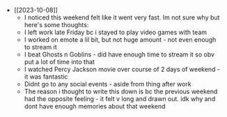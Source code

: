   * [[2023-10-08]]
    * I noticed this weekend felt like it went very fast. Im not sure why but here's some thoughts:
    * I left work late Friday bc i stayed to play video games with team
    * I worked on emote a lil bit, but not huge amount - not even enough to stream it
    * I beat Ghosts n Goblins - did have enough time to stream it so obv put a lot of time into that
    * I watched Percy Jackson movie over course of 2 days of weekend - it was fantastic
    * Didnt go to any social events - aside from thing after work
    * The reason i thought to write this down is bc the previous weekend had the opposite feeling - it felt v long and drawn out. idk why and dont have enough memories about that weekend
